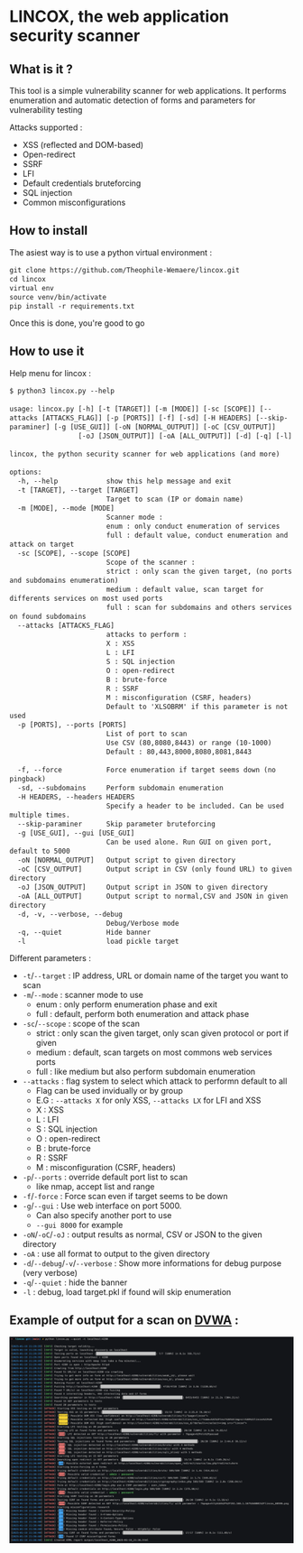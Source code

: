 # LINCOX, the web application security scanner

## What is it ?

This tool is a simple vulnerability scanner for web applications.
It performs enumeration and automatic detection of forms and parameters for vulnerability testing

Attacks supported :
- XSS (reflected and DOM-based)
- Open-redirect
- SSRF
- LFI
- Default credentials bruteforcing
- SQL injection
- Common misconfigurations

## How to install 

The asiest way is to use a python virtual environment :
```shell
git clone https://github.com/Theophile-Wemaere/lincox.git
cd lincox
virtual env
source venv/bin/activate
pip install -r requirements.txt
```

Once this is done, you're good to go

## How to use it 

Help menu for lincox :
```
$ python3 lincox.py --help

usage: lincox.py [-h] [-t [TARGET]] [-m [MODE]] [-sc [SCOPE]] [--attacks [ATTACKS_FLAG]] [-p [PORTS]] [-f] [-sd] [-H HEADERS] [--skip-paraminer] [-g [USE_GUI]] [-oN [NORMAL_OUTPUT]] [-oC [CSV_OUTPUT]]
                 [-oJ [JSON_OUTPUT]] [-oA [ALL_OUTPUT]] [-d] [-q] [-l]

lincox, the python security scanner for web applications (and more)

options:
  -h, --help            show this help message and exit
  -t [TARGET], --target [TARGET]
                        Target to scan (IP or domain name)
  -m [MODE], --mode [MODE]
                        Scanner mode : 
                        enum : only conduct enumeration of services
                        full : default value, conduct enumeration and attack on target
  -sc [SCOPE], --scope [SCOPE]
                        Scope of the scanner : 
                        strict : only scan the given target, (no ports and subdomains enumeration)
                        medium : default value, scan target for differents services on most used ports
                        full : scan for subdomains and others services on found subdomains
  --attacks [ATTACKS_FLAG]
                        attacks to perform : 
                        X : XSS
                        L : LFI
                        S : SQL injection
                        O : open-redirect
                        B : brute-force
                        R : SSRF
                        M : misconfiguration (CSRF, headers)
                        Default to 'XLSOBRM' if this parameter is not used
  -p [PORTS], --ports [PORTS]
                        List of port to scan
                        Use CSV (80,8080,8443) or range (10-1000)
                        Default : 80,443,8000,8080,8081,8443
                         
  -f, --force           Force enumeration if target seems down (no pingback)
  -sd, --subdomains     Perform subdomain enumeration
  -H HEADERS, --headers HEADERS
                        Specify a header to be included. Can be used multiple times.
  --skip-paraminer      Skip parameter bruteforcing
  -g [USE_GUI], --gui [USE_GUI]
                        Can be used alone. Run GUI on given port, default to 5000
  -oN [NORMAL_OUTPUT]   Output script to given directory
  -oC [CSV_OUTPUT]      Output script in CSV (only found URL) to given directory
  -oJ [JSON_OUTPUT]     Output script in JSON to given directory
  -oA [ALL_OUTPUT]      Output script to normal,CSV and JSON in given directory
  -d, -v, --verbose, --debug
                        Debug/Verbose mode
  -q, --quiet           Hide banner
  -l                    load pickle target
```

Different parameters :
- `-t`/`--target` : IP address, URL or domain name of the target you want to scan
- `-m`/`--mode` : scanner mode to use
    - enum : only perform enumeration phase and exit
    - full : default, perform both enumeration and attack phase
- `-sc`/`--scope` : scope of the scan
    - strict : only scan the given target, only scan given protocol or port if given
    - medium : default, scan targets on most commons web services ports
    - full : like medium but also perform subdomain enumeration
- `--attacks` : flag system to select which attack to performn default to all
    - Flag can be used invidually or by group
    - E.G : `--attacks X` for only XSS, `--attacks LX` for LFI and XSS
    - X : XSS
    - L : LFI
    - S : SQL injection
    - O : open-redirect
    - B : brute-force
    - R : SSRF
    - M : misconfiguration (CSRF, headers)
- `-p`/`--ports` : override default port list to scan
    - like nmap, accept list and range
- `-f`/`-force` : Force scan even if target seems to be down
- `-g`/`--gui` : Use web interface on port 5000.
    - Can also specify another port to use
    - `--gui 8000` for example
- `-oN`/`-oC`/`-oJ` : output results as normal, CSV or JSON to the given directory
- `-oA` : use all format to output to the given directory
- `-d`/`--debug`/`-v`/`--verbose` : Show more informations for debug purpose (very verbose)
- `-q`/`--quiet` : hide the banner
- `-l` : debug, load target.pkl if found will skip enumeration

## Example of output for a scan on [DVWA](https://github.com/digininja/DVWA) :

![](data/image.png)
